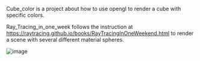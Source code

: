Cube_color is a project about how to use opengl to render a cube with specific colors.


Ray_Tracing_in_one_week follows the instruction at https://raytracing.github.io/books/RayTracingInOneWeekend.html to render a scene with several different material spheres.

![image](https://github.com/bobojiang26/computer-graphic-small-projects/assets/91231457/d863a9fe-64d7-4bdd-b145-aad15d897418)
